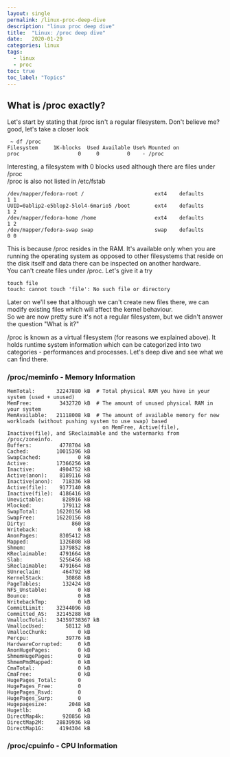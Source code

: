 ```yaml
---
layout: single
permalink: /linux-proc-deep-dive
description: "linux proc deep dive"
title:  "Linux: /proc deep dive"
date:   2020-01-29
categories: linux
tags:
  - linux
  - proc
toc: true
toc_label: "Topics"
---
```


## What is /proc exactly?

Let's start by stating that /proc isn't a regular filesystem. Don't believe me? good, let's take a closer look

```
 ~ df /proc
Filesystem     1K-blocks  Used Available Use% Mounted on
proc                   0     0         0    - /proc
```

Interesting, a filesystem with 0 blocks used although there are files under /proc<br>
/proc is also not listed in /etc/fstab

```
/dev/mapper/fedora-root /                       ext4    defaults        1 1
UUID=0ablip2-e5blop2-5lol4-6mario5 /boot        ext4    defaults        1 2
/dev/mapper/fedora-home /home                   ext4    defaults        1 2
/dev/mapper/fedora-swap swap                    swap    defaults        0 0
```

This is because /proc resides in the RAM. It's available only when you are running the operating system as opposed to other filesystems that reside on the disk itself and data there can be inspected on another hardware.<br>
You can't create files under /proc. Let's give it a try

```
touch file
touch: cannot touch 'file': No such file or directory
```

Later on we'll see that although we can't create new files there, we can modify existing files which will affect the kernel behaviour.<br>
So we are now pretty sure it's not a regular filesystem, but we didn't answer the question "What is it?"

/proc is known as a virtual filesystem (for reasons we explained above). It holds runtime system information which can be categorized into two categories - performances and processes. Let's deep dive and see what we can find there.

### /proc/meminfo - Memory Information

```
MemTotal:       32247880 kB  # Total physical RAM you have in your system (used + unused)
MemFree:         3432720 kB  # The amount of unused physical RAM in your system
MemAvailable:   21118008 kB  # The amount of available memory for new workloads (without pushing system to use swap) based 
                               on MemFree, Active(file), Inactive(file), and SReclaimable and the watermarks from /proc/zoneinfo.
Buffers:         4778704 kB
Cached:         10015396 kB
SwapCached:            0 kB
Active:         17366256 kB
Inactive:        4904752 kB
Active(anon):    8189116 kB
Inactive(anon):   718336 kB
Active(file):    9177140 kB
Inactive(file):  4186416 kB
Unevictable:      828916 kB
Mlocked:          179112 kB
SwapTotal:      16220156 kB
SwapFree:       16220156 kB
Dirty:               860 kB
Writeback:             0 kB
AnonPages:       8305412 kB
Mapped:          1326808 kB
Shmem:           1379852 kB
KReclaimable:    4791664 kB
Slab:            5256456 kB
SReclaimable:    4791664 kB
SUnreclaim:       464792 kB
KernelStack:       30868 kB
PageTables:       132424 kB
NFS_Unstable:          0 kB
Bounce:                0 kB
WritebackTmp:          0 kB
CommitLimit:    32344096 kB
Committed_AS:   32145288 kB
VmallocTotal:   34359738367 kB
VmallocUsed:       58112 kB
VmallocChunk:          0 kB
Percpu:            39776 kB
HardwareCorrupted:     0 kB
AnonHugePages:         0 kB
ShmemHugePages:        0 kB
ShmemPmdMapped:        0 kB
CmaTotal:              0 kB
CmaFree:               0 kB
HugePages_Total:       0
HugePages_Free:        0
HugePages_Rsvd:        0
HugePages_Surp:        0
Hugepagesize:       2048 kB
Hugetlb:               0 kB
DirectMap4k:      920856 kB
DirectMap2M:    28839936 kB
DirectMap1G:     4194304 kB
```

### /proc/cpuinfo - CPU Information
